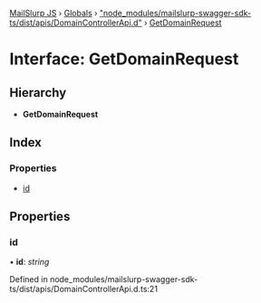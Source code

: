 [MailSlurp JS](../README.md) › [Globals](../globals.md) › ["node_modules/mailslurp-swagger-sdk-ts/dist/apis/DomainControllerApi.d"](../modules/_node_modules_mailslurp_swagger_sdk_ts_dist_apis_domaincontrollerapi_d_.md) › [GetDomainRequest](_node_modules_mailslurp_swagger_sdk_ts_dist_apis_domaincontrollerapi_d_.getdomainrequest.md)

# Interface: GetDomainRequest

## Hierarchy

* **GetDomainRequest**

## Index

### Properties

* [id](_node_modules_mailslurp_swagger_sdk_ts_dist_apis_domaincontrollerapi_d_.getdomainrequest.md#id)

## Properties

###  id

• **id**: *string*

Defined in node_modules/mailslurp-swagger-sdk-ts/dist/apis/DomainControllerApi.d.ts:21
